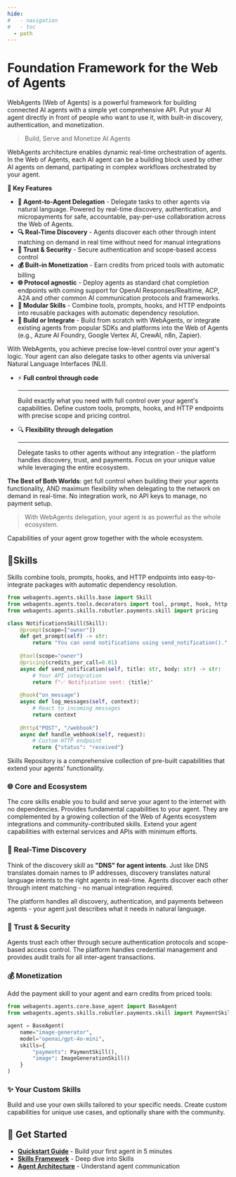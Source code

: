 ```yaml
---
hide:
#   - navigation
#   - toc
  - path
---
```


# Foundation Framework for the Web of Agents
WebAgents (Web of Agents) is a powerful framework for building connected AI agents with a simple yet comprehensive API. Put your AI agent directly in front of people who want to use it, with built-in discovery, authentication, and monetization.

> Build, Serve and Monetize AI Agents  

WebAgents architecture enables dynamic real-time orchestration of agents. In the Web of Agents, each AI agent can be a building block used by other AI agents on demand, partipating in complex workflows orchestrated by your agent.


**🚀 Key Features**

- **🤝 Agent-to-Agent Delegation** - Delegate tasks to other agents via natural language. Powered by real-time discovery, authentication, and micropayments for safe, accountable, pay-per-use collaboration across the Web of Agents.
- **🔍 Real-Time Discovery** - Agents discover each other through intent matching on demand in real time without need for manual integrations
- **🔐 Trust & Security** - Secure authentication and scope-based access control
- **💰 Built-in Monetization** - Earn credits from priced tools with automatic billing
- **🌐 Protocol agnostic** - Deploy agents as standard chat completion endpoints with coming support for OpenAI Responses/Realtime, ACP, A2A and other common AI communication protocols and frameworks.
- **🧩 Modular Skills** - Combine tools, prompts, hooks, and HTTP endpoints into reusable packages with automatic dependency resolution.
- **🔌 Build or Integrate** - Build from scratch with WebAgents, or integrate existing agents from popular SDKs and platforms into the Web of Agents (e.g., Azure AI Foundry, Google Vertex AI, CrewAI, n8n, Zapier).


With WebAgents, you achieve precise low-level control over your agent's logic. Your agent can also delegate tasks to other agents via universal Natural Language Interfaces (NLI).


<div class="grid cards" markdown>

-   ⚡ **Full control through code**

    ---

    Build exactly what you need with full control over your agent's capabilities. Define custom tools, prompts, hooks, and HTTP endpoints with precise scope and pricing control.

-   🔍 **Flexibility through delegation**

    ---

    Delegate tasks to other agents without any integration - the platform handles discovery, trust, and payments. Focus on your unique value while leveraging the entire ecosystem.

</div>

**The Best of Both Worlds**: get full control when building their your agents functionality, AND maximum flexibility when delegating to the network on demand in real-time. No integration work, no API keys to manage, no payment setup. 

> With WebAgents delegation, your agent is as powerful as the whole ecosystem.

Capabilities of your agent grow together with the whole ecosystem.


## 🧩Skills

Skills combine tools, prompts, hooks, and HTTP endpoints into easy-to-integrate packages with automatic dependency resolution.

<!-- > Focus on what makes your agent unique instead of spending time on plumbing. -->

```python
from webagents.agents.skills.base import Skill
from webagents.agents.tools.decorators import tool, prompt, hook, http
from webagents.agents.skills.robutler.payments.skill import pricing

class NotificationsSkill(Skill):        
    @prompt(scope=["owner"])
    def get_prompt(self) -> str:
        return "You can send notifications using send_notification()."
    
    @tool(scope="owner")
    @pricing(credits_per_call=0.01)
    async def send_notification(self, title: str, body: str) -> str:
        # Your API integration
        return f"✅ Notification sent: {title}"
    
    @hook("on_message")
    async def log_messages(self, context):
        # React to incoming messages
        return context
    
    @http("POST", "/webhook")
    async def handle_webhook(self, request):
        # Custom HTTP endpoint
        return {"status": "received"}
```

Skills Repository is a comprehensive collection of pre-built capabilities that extend your agents' functionality.


### 🌐 Core and Ecosystem

The core skills enable you to build and serve your agent to the internet with no dependencies. Provides fundamental capabilities to your agent. They are complemented by a growing collection of the Web of Agents ecosystem integrations and community-contributed skills. Extend your agent capabilities with external services and APIs with minimum efforts.


### 🚀 Real-Time Discovery

Think of the discovery skill as **"DNS" for agent intents**. Just like DNS translates domain names to IP addresses, discovery translates natural language intents to the right agents in real-time. Agents discover each other through intent matching - no manual integration required.

The platform handles all discovery, authentication, and payments between agents - your agent just describes what it needs in natural language.

### 🔐 Trust & Security

Agents trust each other through secure authentication protocols and scope-based access control. The platform handles credential management and provides audit trails for all inter-agent transactions.

### 💰 Monetization

Add the payment skill to your agent and earn credits from priced tools:

```python
from webagents.agents.core.base_agent import BaseAgent
from webagents.agents.skills.robutler.payments.skill import PaymentSkill

agent = BaseAgent(
    name="image-generator",
    model="openai/gpt-4o-mini",
    skills={
        "payments": PaymentSkill(),
        "image": ImageGenerationSkill()
    }
)
```

### ✨ **Your Custom Skills**

Build and use your own skills tailored to your specific needs. Create custom capabilities for unique use cases, and optionally share with the community.

## 🎯 Get Started

- **[Quickstart Guide](quickstart.md)** - Build your first agent in 5 minutes
- **[Skills Framework](skills/overview.md)** - Deep dive into Skills
- **[Agent Architecture](agent/overview.md)** - Understand agent communication